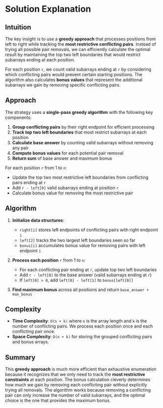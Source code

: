 
# Solution Explanation

## Intuition
The key insight is to use a **greedy approach** that processes positions from left to right while tracking the **most restrictive conflicting pairs**. Instead of trying all possible pair removals, we can efficiently calculate the optimal result by maintaining the top two left boundaries that would restrict subarrays ending at each position.

For each position `r`, we count valid subarrays ending at `r` by considering which conflicting pairs would prevent certain starting positions. The algorithm also calculates **bonus values** that represent the additional subarrays we gain by removing specific conflicting pairs.

## Approach
The strategy uses a **single-pass greedy algorithm** with the following key components:

1. **Group conflicting pairs** by their right endpoint for efficient processing
2. **Track top two left boundaries** that most restrict subarrays at each position
3. **Calculate base answer** by counting valid subarrays without removing any pair
4. **Compute bonus values** for each potential pair removal
5. **Return sum** of base answer and maximum bonus

For each position `r` from 1 to `n`:
- Update the top two most restrictive left boundaries from conflicting pairs ending at `r`
- Add `r - left[0]` valid subarrays ending at position `r`
- Calculate bonus value for removing the most restrictive pair

## Algorithm
1. **Initialize data structures**:
   - `right[i]` stores left endpoints of conflicting pairs with right endpoint `i`
   - `left[2]` tracks the two largest left boundaries seen so far
   - `bonus[i]` accumulates bonus value for removing pairs with left endpoint `i`

2. **Process each position** `r` from 1 to `n`:
   - For each conflicting pair ending at `r`, update top two left boundaries
   - Add `r - left[0]` to the base answer (valid subarrays ending at `r`)
   - If `left[0] > 0`, add `left[0] - left[1]` to `bonus[left[0]]`

3. **Find maximum bonus** across all positions and return `base_answer + max_bonus`

## Complexity
- **Time Complexity**: `O(n + k)` where `n` is the array length and `k` is the number of conflicting pairs. We process each position once and each conflicting pair once.
- **Space Complexity**: `O(n + k)` for storing the grouped conflicting pairs and bonus arrays.

## Summary
This **greedy approach** is much more efficient than exhaustive enumeration because it recognizes that we only need to track the **most restrictive constraints** at each position. The bonus calculation cleverly determines how much we gain by removing each conflicting pair without explicitly trying all removals. The algorithm works because removing a conflicting pair can only increase the number of valid subarrays, and the optimal choice is the one that provides the maximum bonus.


